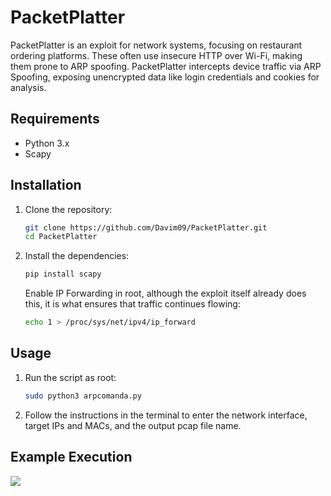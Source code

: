 # PacketPlatter
PacketPlatter is an exploit for network systems, focusing on restaurant ordering platforms. These often use insecure HTTP over Wi-Fi, making them prone to ARP spoofing. PacketPlatter intercepts device traffic via ARP Spoofing, exposing unencrypted data like login credentials and cookies for analysis.

## Requirements

- Python 3.x
- Scapy

## Installation

1. Clone the repository:
    ```bash
    git clone https://github.com/Davim09/PacketPlatter.git
    cd PacketPlatter
    ```

2. Install the dependencies:
    ```bash
    pip install scapy
    ```
    Enable IP Forwarding in root, although the exploit itself already does this, it is what ensures that traffic continues
flowing:
    ```bash
    echo 1 > /proc/sys/net/ipv4/ip_forward
    ```

## Usage

1. Run the script as root:
    ```bash
    sudo python3 arpcomanda.py
    ```

2. Follow the instructions in the terminal to enter the network interface, target IPs and MACs, and the output pcap file name.

## Example Execution
<img loading="lazy" src="https://raw.githubusercontent.com/PacketPlatter/blob/main/Screenshot_617_censored.png"/>
